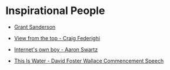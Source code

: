 # Inspirational People

- [Grant Sanderson](https://stanfordirl.com/grant-sanderson-bs15)

- [View from the top - Craig Federighi](https://www.youtube.com/watch?v=43sjym5ZS68)

- [Internet's own boy - Aaron Swartz](https://www.youtube.com/watch?v=9vz06QO3UkQ)

- [This Is Water - David Foster Wallace Commencement Speech](https://www.youtube.com/watch?v=8CrOL-ydFMI)
